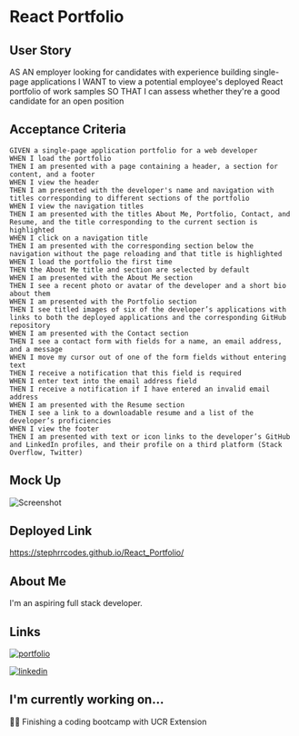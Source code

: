 # React Portfolio
## User Story
   AS AN employer looking for candidates with experience building single-page applications
   I WANT to view a potential employee's deployed React portfolio of work samples
   SO THAT I can assess whether they're a good candidate for an open position

## Acceptance Criteria
    GIVEN a single-page application portfolio for a web developer
    WHEN I load the portfolio
    THEN I am presented with a page containing a header, a section for content, and a footer
    WHEN I view the header
    THEN I am presented with the developer's name and navigation with titles corresponding to different sections of the portfolio
    WHEN I view the navigation titles
    THEN I am presented with the titles About Me, Portfolio, Contact, and Resume, and the title corresponding to the current section is highlighted
    WHEN I click on a navigation title
    THEN I am presented with the corresponding section below the navigation without the page reloading and that title is highlighted
    WHEN I load the portfolio the first time
    THEN the About Me title and section are selected by default
    WHEN I am presented with the About Me section
    THEN I see a recent photo or avatar of the developer and a short bio about them
    WHEN I am presented with the Portfolio section
    THEN I see titled images of six of the developer’s applications with links to both the deployed applications and the corresponding GitHub repository
    WHEN I am presented with the Contact section
    THEN I see a contact form with fields for a name, an email address, and a message
    WHEN I move my cursor out of one of the form fields without entering text
    THEN I receive a notification that this field is required
    WHEN I enter text into the email address field
    THEN I receive a notification if I have entered an invalid email address
    WHEN I am presented with the Resume section
    THEN I see a link to a downloadable resume and a list of the developer’s proficiencies
    WHEN I view the footer
    THEN I am presented with text or icon links to the developer’s GitHub and LinkedIn profiles, and their profile on a third platform (Stack Overflow, Twitter) 

## Mock Up

![Screenshot]()

## Deployed Link
 https://stephrrcodes.github.io/React_Portfolio/

## About Me
I'm an aspiring full stack developer.


## Links
[![portfolio](https://img.shields.io/badge/my_portfolio-000?style=for-the-badge&logo=ko-fi&logoColor=white)](https://github.com/stephrrcodes/)

[![linkedin](https://img.shields.io/badge/linkedin-0A66C2?style=for-the-badge&logo=linkedin&logoColor=white)](https://www.linkedin.com/in/stephanie-rrodriguez/)


## I'm currently working on...
👩‍💻 Finishing a coding bootcamp with UCR Extension


